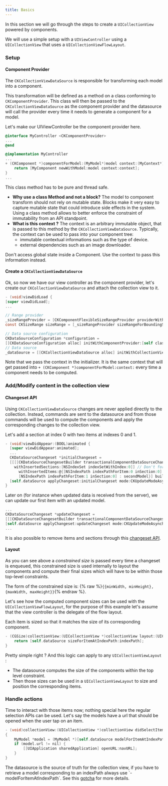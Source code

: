 ```yaml
---
title: Basics
---
```


In this section we will go through the steps to create a `UICollectionView` powered by components.

We will use a simple setup with a `UIViewController` using a `UICollectionView` that uses a `UICollectionViewFlowLayout`.

### Setup

#### Component Provider
The `CKCollectionViewDataSource` is responsible for transforming each model into a component.

This transformation will be defined as a method on a class conforming to `CKComponentProvider`. This class will then be passed to the `CKCollectionViewDataSource` as the component provider and the datasource will call the provider every time it needs to generate a component for a model.

Let's make our UIViewController be the component provider here.

```objectivec highlight
@interface MyController <CKComponentProvider>
...
@end

@implementation MyController
...
+ (CKComponent *)componentForModel:(MyModel*)model context:(MyContext*)context {
	return [MyComponent newWithModel:model context:context];
}
...
```

<div class="note-important">
 <p>
    This class method has to be pure and thread safe.
 </p>
</div>

- **Why use a class Method and not a block?** The model to component transform should not rely on mutable state. Blocks make it very easy to capture mutable state that could introduce side effects in the system. Using a class method allows to better enforce the constraint of immutability from an API standpoint.
- **What is this context ?** The context is an arbitrary immutable object, that is passed to this method by the `CKCollectionViewDataSource`. Typically, the context can be used to pass into your component tree:
	* immutable contextual informations such as the type of device.
	* external dependencies such as an image downloader.

<div class="note-important">
 <p>
Don't access global state inside a Component. Use the context to pass this information instead.
 </p>
</div>

#### Create a `CKCollectionViewDataSource`

Ok, so now we have our view controller as the component provider, let's create our `CKCollectionViewDataSource` and attach the collection view to it.

```objectivec highlight
- (void)viewDidLoad {
[super viewDidLoad];
...

// Range provider
_sizeRangeProvider = [CKComponentFlexibleSizeRangeProvider providerWithFlexibility:CKComponentSizeRangeFlexibleHeight];
const CKSizeRange sizeRange = [_sizeRangeProvider sizeRangeForBoundingSize:self.collectionView.bounds.size];

// Data source configuration
CKDataSourceConfiguration *configuration =
[[CKDataSourceConfiguration alloc] initWithComponentProvider:[self class] context:context sizeRange:sizeRange];
// Data source                       
_dataSource = [[CKCollectionViewDataSource alloc] initWithCollectionView:self.collectionView supplementaryViewDataSource:nil configuration:configuration];
```


Note that we pass the context in the initializer. It is the same context that will get passed into `+ (CKComponent *)componentForModel:context:` every time a component needs to be computed.

### Add/Modify content in the collection view

#### Changeset API
Using `CKCollectionViewDataSource` changes are never applied directly to the collection. Instead, commands are sent to the datasource and from those commands will be used to compute the components and apply the corresponding changes to the collection view.

Let's add a section at index 0 with two items at indexes 0 and 1.

```objectivec highlight
- (void)viewDidAppear:(BOOL)animated {
  [super viewDidAppear:animated];
  ...
  CKDataSourceChangeset *initialChangeset =
  [[[[CKDataSourceChangesetBuilder transactionalComponentDataSourceChangeset]
	withInsertedSections:[NSIndexSet indexSetWithIndex:0]] // Don't forget the insertion of section 0
	  withInsertedItems:@{[NSIndexPath indexPathForItem:0 inSection:0] : firstModel,
	  [NSIndexPath indexPathForItem:1 inSection:0] : secondModel}] build];
  [self.dataSource applyChangeset:initialChangeset mode:CKUpdateModeAsynchronous userInfo:nil;
}
```

Later on (for instance when updated data is received from the server), we can update our first item with an updated model.

```objectivec highlight
...
CKDataSourceChangeset *updateChangeset =
[[[CKDataSourceChangesetBuilder transactionalComponentDataSourceChangeset] withUpdatedItems:@{[NSIndexPath indexPathForItem:0 inSection:0] : updatedFirstModel}] build];
[self.dataSource applyChangeset:updateChangeset mode:CKUpdateModeAsynchronous userInfo:nil];
...
```

It is also possible to remove items and sections through this [changeset API](datasource-changeset-api.html).

#### Layout

As you can see above a *constrained size* is passed every time a changeset is enqueued, this constrained size is used internally to layout the components and compute their final sizes which will have to be within those top-level constraints.

The form of the constrained size is: {% raw  %}`{{minWidth, minHeight},{maxWidth, maxHeight}}`{% endraw %}.

Let's see how the computed component sizes can be used with the `UICollectionViewFlowLayout`, for the purpose of this example let's assume that the view controller is the delegate of the flow layout.

Each item is sized so that it matches the size of its corresponding component.

```objectivec highlight
- (CGSize)collectionView:(UICollectionView *)collectionView layout:(UICollectionViewLayout *)collectionViewLayout sizeForItemAtIndexPath:(NSIndexPath *)indexPath {
    return [self.dataSource sizeForItemAtIndexPath:indexPath];
}
```

Pretty simple right ? And this logic can apply to any `UICollectionViewLayout` :

- The datasource computes the size of the components within the top level constraint.
- Then those sizes can be used in a `UICollectionViewLayout` to size and position the corresponding items.

### Handle actions

Time to interact with those items now; nothing special here the regular selection APIs can be used. Let's say the models have a url that should be opened when the user tap on an item.

```objectivec highlight
- (void)collectionView:(UICollectionView *)collectionView didSelectItemAtIndexPath:(NSIndexPath *)indexPath
{
	MyModel *model = (MyModel *)[self.dataSource modelForItemAtIndexPath:indexPath];
	if (model.url != nil) {
		[[UIApplication sharedApplication] openURL:navURL];
	}
}
```

<div class="note-important">
 <p>
The datasource is the source of truth for the collection view, if you have to retrieve a model corresponding to an indexPath always use `-modelForItemAtIndexPath`. See this <a href="/docs/datasource-gotchas.html#the-datasource-involves-asynchronous-operations">gotcha</a> for more details.
 </p>
</div>
